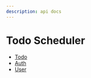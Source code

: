 ```yaml
---
description: api docs
---
```


# Todo Scheduler

* [Todo](api/todo.md)
* [Auth](api/auth.md)
* [User](api/user.md)

